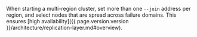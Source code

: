 When starting a multi-region cluster, set more than one `--join` address per region, and select nodes that are spread across failure domains. This ensures [high availability]({{ page.version.version }}/architecture/replication-layer.md#overview).